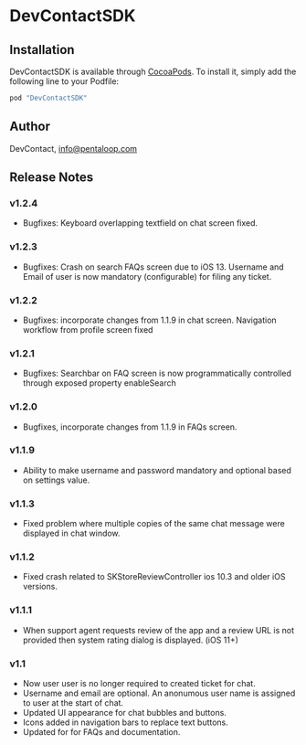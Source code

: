 # DevContactSDK


## Installation

DevContactSDK is available through [CocoaPods](http://cocoapods.org). To install
it, simply add the following line to your Podfile:

```ruby
pod "DevContactSDK"
```

## Author
DevContact, info@pentaloop.com

## Release Notes

### v1.2.4
- Bugfixes: Keyboard overlapping textfield on chat screen fixed.

### v1.2.3
- Bugfixes: Crash on search FAQs screen due to iOS 13. Username and Email of user is now mandatory (configurable) for filing any ticket.

### v1.2.2
- Bugfixes: incorporate changes from 1.1.9 in chat screen. Navigation workflow from profile screen fixed

### v1.2.1
- Bugfixes: Searchbar on FAQ screen is now programmatically controlled through exposed property enableSearch

### v1.2.0
- Bugfixes, incorporate changes from 1.1.9 in FAQs screen.

### v1.1.9
- Ability to make username and password mandatory and optional based on settings value.

### v1.1.3
- Fixed problem where multiple copies of the same chat message were displayed in chat window.

### v1.1.2
- Fixed crash related to SKStoreReviewController ios 10.3 and older iOS versions.

### v1.1.1
- When support agent requests review of the app and a review URL is not provided then system rating dialog is displayed. (iOS 11+)

### v1.1
- Now user user is no longer required to created ticket for chat.
- Username and email are optional. An anonumous user name is assigned to user at the start of chat.
- Updated UI appearance for chat bubbles and buttons.
- Icons added in navigation bars to replace text buttons.
- Updated for for FAQs and documentation.



